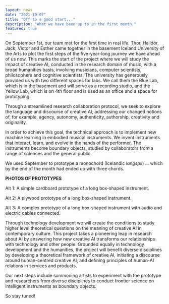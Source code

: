 ```yaml
---
layout: news
date: "2021-10-07"
title: "Off to a good start..."
description: "What we have been up to in the first month."
featured: true
---
```


<script>
  import CaptionedImage from "../../components/Images/CaptionedImage.svelte"
</script>

On September 1st, our team met for the first time in real life. Thor, Halldór, Jack, Victor and Esther came together in the basement Iceland University of the Arts to plot the first steps of the five-year-long journey we have ahead of us now. 
This marks the start of the project where we will study the impact of creative AI, conducted in the research domain of music, with a broad humanities basis, involving musicians, computer scientists, philosophers and cognitive scientists. 
The university has generously provided us with two different spaces for labs. We call them the Blue Lab, which is in the basement and will serve as a recording studio, and the Yellow Lab, which is on 4th floor and is used as an office and a space for prototyping.

<CaptionedImage
  src="stock/empty_lab_yellow.jpg"
  alt="A panorama photo of a large class room what only has one table and a few blue chairs scattered around in a disorganised way. In the middle, a young man sitting in a corner with a laptop."
  caption="The first picture taken at the Yellow Lab. In the middle you'll see Victor. Photo by Jack."/>

Through a streamlined research collaboration protocol, we seek to explore the language and discourse of creative AI, addressing our changed notions of, for example, agency, autonomy, authenticity, authorship, creativity and originality.

In order to achieve this goal, the technical approach is to implement new machine learning in embodied musical instruments. We invent instruments that interact, learn, and evolve in the hands of the performer. The instruments become boundary objects, studied by collaborators from a range of sciences and the general public.

We used September to prototype a monochord (Icelandic *langspil*) ... which by the end of the month had ended up with three chords. 

**PHOTOS OF PROTOTYPES**

Alt 1: A simple cardboard prototype of a long box-shaped instrument.

Alt 2: A plywood prototype of a long box-shaped instrument.

Alt 3: A complex prototype of a long box-shaped instrument with audio and electric cables connected.

Through technology development we will create the conditions to study higher level theoretical questions on the meaning of creative AI in contemporary culture. This project takes a pioneering leap in research about AI by answering how new creative AI transforms our relationships with technology and other people. Grounded equally in technology development and the humanities, the project will benefit diverse disciplines by developing a theoretical framework of creative AI, initiating a discourse around human-centred creative AI, and defining principles of human-AI relations in services and products.

Our next steps include summoning artists to experiment with the prototype and researchers from diverse disciplines to conduct frontier science on intelligent instruments as boundary objects. 

So stay tuned!
